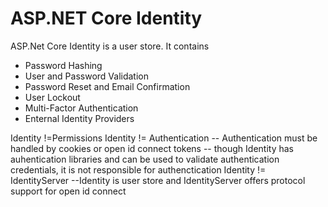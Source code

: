 # ASP.NET Core Identity 

ASP.Net Core Identity is a user store. 
It contains 
- Password Hashing 
- User and Password Validation
- Password Reset and Email Confirmation
- User Lockout 
- Multi-Factor Authentication
- Enternal Identity Providers

Identity !=Permissions
Identity != Authentication
-- Authentication must be handled by cookies or open id connect tokens 
-- though Identity has auhentication libraries and can be used to validate authentication credentials, 
   it is not responsible for authenctication 
Identity != IdentityServer 
--Identity is user store and IdentityServer offers protocol support for open id connect
